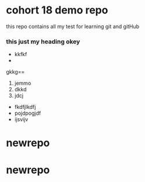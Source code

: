 # cohort 18 demo repo

this repo contains all my test for learning git and gitHub

### this just my **heading** okey
- kkfkf
- 
gkkg==

1. jemmo
2. dkkd
3. jdcj

- fkdfjlkdfj
- pojdpogjdf
- ijsvijv

# newrepo
# newrepo
